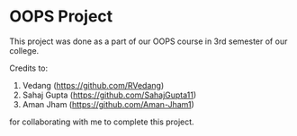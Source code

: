 # OOPS Project

This project was done as a part of our OOPS course in 3rd semester of our college.

Credits to:
1. Vedang (https://github.com/RVedang)
2. Sahaj Gupta (https://github.com/SahajGupta11)
3. Aman Jham (https://github.com/Aman-Jham1)

for collaborating with me to complete this project.
